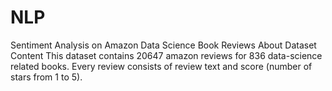 # NLP
Sentiment Analysis on Amazon Data Science Book Reviews 
About Dataset
Content
This dataset contains 20647 amazon reviews for 836 data-science related books. Every review consists of review text and score (number of stars from 1 to 5).
